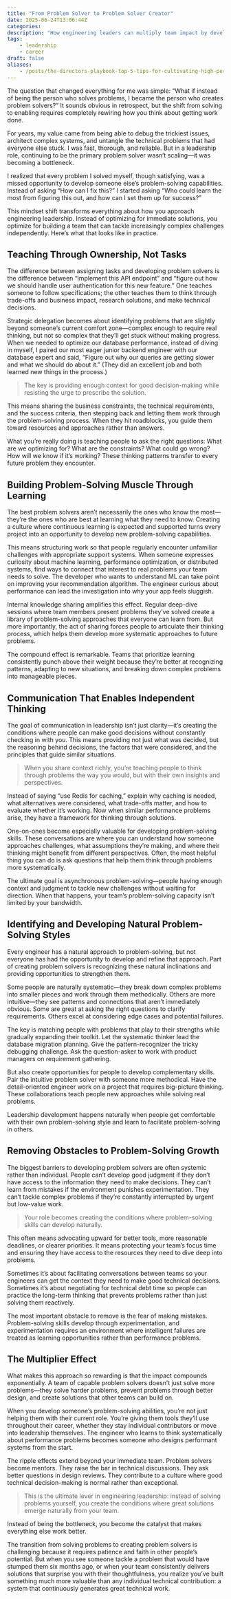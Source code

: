 ```yaml
---
title: "From Problem Solver to Problem Solver Creator"
date: 2025-06-24T13:06:44Z
categories:
description: "How engineering leaders can multiply team impact by developing problem-solving skills in others. Practical strategies for building independent, capable engineering teams."
tags:
    - leadership
    - career
draft: false
aliases:
    - /posts/the-directors-playbook-top-5-tips-for-cultivating-high-performing-software-teams/
---
```


The question that changed everything for me was simple: “What if instead of being the person who solves problems, I became the person who creates problem solvers?” It sounds obvious in retrospect, but the shift from solving to enabling requires completely rewiring how you think about getting work done.

For years, my value came from being able to debug the trickiest issues, architect complex systems, and untangle the technical problems that had everyone else stuck. I was fast, thorough, and reliable. But in a leadership role, continuing to be the primary problem solver wasn’t scaling—it was becoming a bottleneck.

I realized that every problem I solved myself, though satisfying, was a missed opportunity to develop someone else’s problem-solving capabilities. Instead of asking “How can I fix this?” I started asking “Who could learn the most from figuring this out, and how can I set them up for success?”

This mindset shift transforms everything about how you approach engineering leadership. Instead of optimizing for immediate solutions, you optimize for building a team that can tackle increasingly complex challenges independently. Here’s what that looks like in practice.

## Teaching Through Ownership, Not Tasks

The difference between assigning tasks and developing problem solvers is the difference between “implement this API endpoint” and “figure out how we should handle user authentication for this new feature.” One teaches someone to follow specifications; the other teaches them to think through trade-offs and business impact, research solutions, and make technical decisions.

Strategic delegation becomes about identifying problems that are slightly beyond someone’s current comfort zone—complex enough to require real thinking, but not so complex that they’ll get stuck without making progress. When we needed to optimize our database performance, instead of diving in myself, I paired our most eager junior backend engineer with our database expert and said, “Figure out why our queries are getting slower and what we should do about it.” (They did an excellent job and both learned new things in the process.)

> The key is providing enough context for good decision-making while resisting the urge to prescribe the solution.

This means sharing the business constraints, the technical requirements, and the success criteria, then stepping back and letting them work through the problem-solving process. When they hit roadblocks, you guide them toward resources and approaches rather than answers.

What you’re really doing is teaching people to ask the right questions: What are we optimizing for? What are the constraints? What could go wrong? How will we know if it’s working? These thinking patterns transfer to every future problem they encounter.

## Building Problem-Solving Muscle Through Learning

The best problem solvers aren’t necessarily the ones who know the most—they’re the ones who are best at learning what they need to know. Creating a culture where continuous learning is expected and supported turns every project into an opportunity to develop new problem-solving capabilities.

This means structuring work so that people regularly encounter unfamiliar challenges with appropriate support systems. When someone expresses curiosity about machine learning, performance optimization, or distributed systems, find ways to connect that interest to real problems your team needs to solve. The developer who wants to understand ML can take point on improving your recommendation algorithm. The engineer curious about performance can lead the investigation into why your app feels sluggish.

Internal knowledge sharing amplifies this effect. Regular deep-dive sessions where team members present problems they’ve solved create a library of problem-solving approaches that everyone can learn from. But more importantly, the act of sharing forces people to articulate their thinking process, which helps them develop more systematic approaches to future problems.

The compound effect is remarkable. Teams that prioritize learning consistently punch above their weight because they’re better at recognizing patterns, adapting to new situations, and breaking down complex problems into manageable pieces.

## Communication That Enables Independent Thinking

The goal of communication in leadership isn’t just clarity—it’s creating the conditions where people can make good decisions without constantly checking in with you. This means providing not just what was decided, but the reasoning behind decisions, the factors that were considered, and the principles that guide similar situations.

> When you share context richly, you’re teaching people to think through problems the way you would, but with their own insights and perspectives.

Instead of saying “use Redis for caching,” explain why caching is needed, what alternatives were considered, what trade-offs matter, and how to evaluate whether it’s working. Now when similar performance problems arise, they have a framework for thinking through solutions.

One-on-ones become especially valuable for developing problem-solving skills. These conversations are where you can understand how someone approaches challenges, what assumptions they’re making, and where their thinking might benefit from different perspectives. Often, the most helpful thing you can do is ask questions that help them think through problems more systematically.

The ultimate goal is asynchronous problem-solving—people having enough context and judgment to tackle new challenges without waiting for direction. When that happens, your team’s problem-solving capacity isn’t limited by your bandwidth.

## Identifying and Developing Natural Problem-Solving Styles

Every engineer has a natural approach to problem-solving, but not everyone has had the opportunity to develop and refine that approach. Part of creating problem solvers is recognizing these natural inclinations and providing opportunities to strengthen them.

Some people are naturally systematic—they break down complex problems into smaller pieces and work through them methodically. Others are more intuitive—they see patterns and connections that aren’t immediately obvious. Some are great at asking the right questions to clarify requirements. Others excel at considering edge cases and potential failures.

The key is matching people with problems that play to their strengths while gradually expanding their toolkit. Let the systematic thinker lead the database migration planning. Give the pattern-recognizer the tricky debugging challenge. Ask the question-asker to work with product managers on requirement gathering.

But also create opportunities for people to develop complementary skills. Pair the intuitive problem solver with someone more methodical. Have the detail-oriented engineer work on a project that requires big-picture thinking. These collaborations teach people new approaches while solving real problems.

Leadership development happens naturally when people get comfortable with their own problem-solving style and learn to facilitate problem-solving in others.

## Removing Obstacles to Problem-Solving Growth

The biggest barriers to developing problem solvers are often systemic rather than individual. People can’t develop good judgment if they don’t have access to the information they need to make decisions. They can’t learn from mistakes if the environment punishes experimentation. They can’t tackle complex problems if they’re constantly interrupted by urgent but low-value work.

> Your role becomes creating the conditions where problem-solving skills can develop naturally.

This often means advocating upward for better tools, more reasonable deadlines, or clearer priorities. It means protecting your team’s focus time and ensuring they have access to the resources they need to dive deep into problems.

Sometimes it’s about facilitating conversations between teams so your engineers can get the context they need to make good technical decisions. Sometimes it’s about negotiating for technical debt time so people can practice the long-term thinking that prevents problems rather than just solving them reactively.

The most important obstacle to remove is the fear of making mistakes. Problem-solving skills develop through experimentation, and experimentation requires an environment where intelligent failures are treated as learning opportunities rather than performance problems.

## The Multiplier Effect

What makes this approach so rewarding is that the impact compounds exponentially. A team of capable problem solvers doesn’t just solve more problems—they solve harder problems, prevent problems through better design, and create solutions that other teams can build on.

When you develop someone’s problem-solving abilities, you’re not just helping them with their current role. You’re giving them tools they’ll use throughout their career, whether they stay individual contributors or move into leadership themselves. The engineer who learns to think systematically about performance problems becomes someone who designs performant systems from the start.

The ripple effects extend beyond your immediate team. Problem solvers become mentors. They raise the bar in technical discussions. They ask better questions in design reviews. They contribute to a culture where good technical decision-making is normal rather than exceptional.

> This is the ultimate lever in engineering leadership: instead of solving problems yourself, you create the conditions where great solutions emerge naturally from your team.

Instead of being the bottleneck, you become the catalyst that makes everything else work better.

The transition from solving problems to creating problem solvers is challenging because it requires patience and faith in other people’s potential. But when you see someone tackle a problem that would have stumped them six months ago, or when your team consistently delivers solutions that surprise you with their thoughtfulness, you realize you’ve built something much more valuable than any individual technical contribution: a system that continuously generates great technical work.
